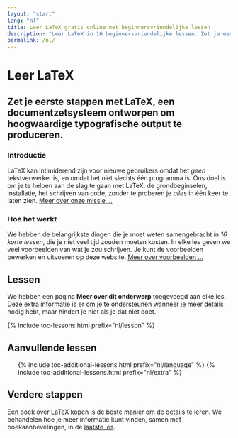 ```yaml
---
layout: "start"
lang: "nl"
title: Leer LaTeX gratis online met beginnersvriendelijke lessen
description: "Leer LaTeX in 16 beginnersvriendelijke lessen. Zet je eerste stappen met LaTeX, een documentzetsysteem ontworpen om hoogwaardige typografische output te produceren."
permalink: /nl/
---
```


# Leer LaTeX

<h2 class="heading__introduction">Zet je eerste stappen met LaTeX, een documentzetsysteem ontworpen om hoogwaardige typografische output te produceren.</h2>

<div
  class="text-columns">
  <section>
    <h3 class="text-columns__heading">Introductie</h3>
    <p>LaTeX kan intimiderend zijn voor nieuwe gebruikers omdat het <em>geen</em> tekstverwerker is, en omdat het niet slechts één programma is. 
    Ons doel is om je te helpen aan de slag te gaan met LaTeX: de grondbeginselen, installatie, het schrijven van code, zonder 
    te proberen je <em>alles</em> in één keer te laten zien. <a href="./mission">Meer over onze missie &hellip;</a></p>
  </section>
  <section>
    <h3 class="text-columns__heading">Hoe het werkt</h3>
      <p>We hebben de belangrijkste dingen die je moet weten samengebracht in <em>16 korte lessen</em>, die je niet veel tijd zouden moeten kosten. In elke les geven we veel voorbeelden van wat je zou schrijven. Je kunt de voorbeelden bewerken en uitvoeren op deze website. <a href="./help#examples">Meer over voorbeelden &hellip;</a></p>
  </section>
</div>

<h2 class="heading__toc" id="toc">Lessen</h2>

<p class="paragraph__toc">We hebben een pagina <b>Meer over dit onderwerp</b> toegevoegd aan elke les. Deze extra informatie is er om je te ondersteunen wanneer je meer details nodig hebt, maar hindert je niet als je dat niet doet.</p>

{% include toc-lessons.html prefix="nl/lesson" %}

<h2 class="heading__toc">Aanvullende lessen</h2>
<ul class="lessons-toc">
  {% include toc-additional-lessons.html prefix="nl/language" %}
  {% include toc-additional-lessons.html prefix="nl/extra" %}
</ul>

## Verdere stappen

Een boek over LaTeX kopen is de beste manier om de details te leren. We behandelen hoe je meer informatie kunt vinden, samen met boekaanbevelingen, in de [laatste les](./lesson-16).

